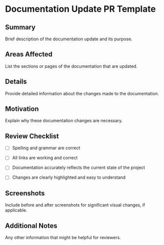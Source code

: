 # Documentation Update PR Template

## Summary

Brief description of the documentation update and its purpose.

## Areas Affected

List the sections or pages of the documentation that are updated.

## Details

Provide detailed information about the changes made to the documentation.

## Motivation

Explain why these documentation changes are necessary.

## Review Checklist

- [ ] Spelling and grammar are correct

- [ ] All links are working and correct

- [ ] Documentation accurately reflects the current state of the project

- [ ] Changes are clearly highlighted and easy to understand

## Screenshots

Include before and after screenshots for significant visual changes, if applicable.

## Additional Notes

Any other information that might be helpful for reviewers.
